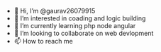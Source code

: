 - 👋 Hi, I’m @gaurav26079915
- 👀 I’m interested in coading and logic building
- 🌱 I’m currently learning php node angular
- 💞️ I’m looking to collaborate on web devlopment
- 📫 How to reach me 

<!---
gaurav26079915/gaurav26079915 is a ✨ special ✨ repository because its `README.md` (this file) appears on your GitHub profile.
You can click the Preview link to take a look at your changes.
--->
